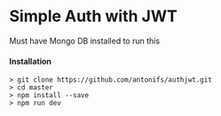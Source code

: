# Simple Auth with JWT

Must have Mongo DB installed to run this

#### Installation 

```
> git clone https://github.com/antonifs/authjwt.git
> cd master
> npm install --save
> npm run dev
```